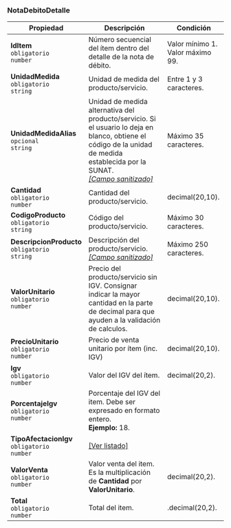 ### NotaDebitoDetalle

| **Propiedad** | **Descripción** | **Condición** |
| --- | --- | --- |
| **IdItem**  <br>`obligatorio`  <br>`number` | Número secuencial del ítem dentro del detalle de la nota de débito. | Valor mínimo 1.  <br>Valor máximo 99. |
| **UnidadMedida**  <br>`obligatorio`  <br>`string` | Unidad de medida del producto/servicio. | Entre 1 y 3 caracteres. |
| **UnidadMedidaAlias**  <br>`opcional`  <br>`string` | Unidad de medida alternativa del producto/servicio. Si el usuario lo deja en blanco, obtiene el código de la unidad de medida establecida por la SUNAT.  <br>[_[Campo sanitizado]_](../Paginas/CampoSanitizado.md) | Máximo 35 caracteres. |
| **Cantidad**  <br>`obligatorio`  <br>`number` | Cantidad del producto/servicio. | decimal(20,10). |
| **CodigoProducto**  <br>`obligatorio`  <br>`string` | Código del producto/servicio. | Máximo 30 caracteres. |
| **DescripcionProducto**  <br>`obligatorio`  <br>`string` | Descripción del producto/servicio.  <br>[_[Campo sanitizado]_](../Paginas/CampoSanitizado.md) | Máximo 250 caracteres. |
| **ValorUnitario**  <br>`obligatorio`  <br>`number` | Precio del producto/servicio sin IGV. Consignar indicar la mayor cantidad en la parte de decimal para que ayuden a la validación de calculos. | decimal(20,10). |
| **PrecioUnitario**  <br>`obligatorio`  <br>`number` | Precio de venta unitario por ítem (inc. IGV) | decimal(20,10). |
| **Igv**  <br>`obligatorio`  <br>`number` | Valor del IGV del ítem. | decimal(20,2). |
| **PorcentajeIgv**  <br>`obligatorio`  <br>`number` | Porcentaje del IGV del item. Debe ser expresado en formato entero.  <br>**Ejemplo:** 18. |  |
| **TipoAfectacionIgv**  <br>`obligatorio`  <br>`number` | [[Ver listado]](../Listado/TipoAfectacionIgv.md) |  |
| **ValorVenta**  <br>`obligatorio`  <br>`number` | Valor venta del item. Es la multiplicación de **Cantidad** por **ValorUnitario**. | decimal(20,2). |
| **Total**  <br>`obligatorio`  <br>`number` | Total del item. | .decimal(20,2). |